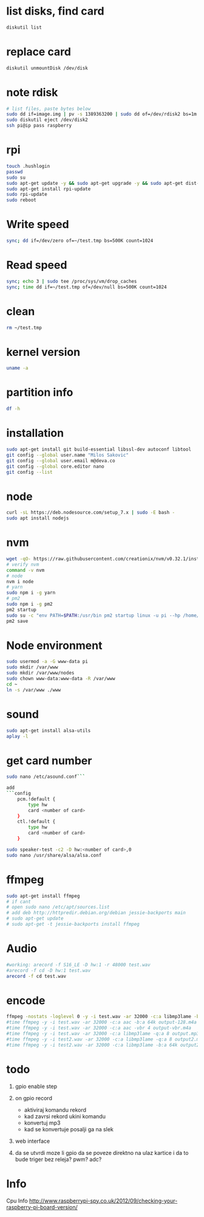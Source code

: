 # list disks, find card

```bash
diskutil list
```

# replace card
```bash
diskutil unmountDisk /dev/disk
```

# note rdisk
```bash
# list files, paste bytes below
sudo dd if=image.img | pv -s 1389363200 | sudo dd of=/dev/rdisk2 bs=1m
sudo diskutil eject /dev/disk2
ssh pi@ip pass raspberry
```

# rpi
```bash
touch .hushlogin
passwd
sudo su
sudo apt-get update -y && sudo apt-get upgrade -y && sudo apt-get dist-upgrade -y && sudo apt full-upgrade -y
sudo apt-get install rpi-update
sudo rpi-update
sudo reboot
```

# Write speed
```bash
sync; dd if=/dev/zero of=~/test.tmp bs=500K count=1024
```

# Read speed
```bash
sync; echo 3 | sudo tee /proc/sys/vm/drop_caches
sync; time dd if=~/test.tmp of=/dev/null bs=500K count=1024
```

# clean
```bash
rm ~/test.tmp
```

# kernel version
```bash
uname -a
```

# partition info
```bash
df -h
```

# installation
```bash
sudo apt-get install git build-essential libssl-dev autoconf libtool
git config --global user.name "Milos Sakovic"
git config --global user.email m@deva.co
git config --global core.editor nano
git config --list
```

# node
```bash
curl -sL https://deb.nodesource.com/setup_7.x | sudo -E bash -
sudo apt install nodejs
```

# nvm
```bash
wget -qO- https://raw.githubusercontent.com/creationix/nvm/v0.32.1/install.sh | bash
# verify nvm
command -v nvm
# node
nvm i node
# yarn
sudo npm i -g yarn
# pm2
sudo npm i -g pm2
pm2 startup
sudo su -c "env PATH=$PATH:/usr/bin pm2 startup linux -u pi --hp /home/pi"
pm2 save
```

# Node environment
```bash
sudo usermod -a -G www-data pi
sudo mkdir /var/www
sudo mkdir /var/www/nodes
sudo chown www-data:www-data -R /var/www
cd ~
ln -s /var/www ./www
```
# sound
```bash
sudo apt-get install alsa-utils
aplay -l
```

# get card number
```bash
sudo nano /etc/asound.conf```

add
```config
    pcm.!default {
        type hw
        card <number of card>
    }
    ctl.!default {
        type hw
        card <number of card>
    }
```

```bash
sudo speaker-test -c2 -D hw:<number of card>,0
sudo nano /usr/share/alsa/alsa.conf
```

# ffmpeg
```bash
sudo apt-get install ffmpeg
# if cant
# open sudo nano /etc/apt/sources.list
# add deb http://httpredir.debian.org/debian jessie-backports main
# sudo apt-get update
# sudo apt-get -t jessie-backports install ffmpeg
```

# Audio
```bash
#working: arecord -f S16_LE -D hw:1 -r 48000 test.wav
#arecord -f cd -D hw:1 test.wav
arecord -f cd test.wav
```

# encode
```bash
ffmpeg -nostats -loglevel 0 -y -i test.wav -ar 32000 -c:a libmp3lame -b:a 64k output.mp3
#time ffmpeg -y -i test.wav -ar 32000 -c:a aac -b:a 64k output-128.m4a
#time ffmpeg -y -i test.wav -ar 32000 -c:a aac -vbr 4 output-vbr.m4a
#time ffmpeg -y -i test.wav -ar 32000 -c:a libmp3lame -q:a 8 output.mp3
#time ffmpeg -y -i test2.wav -ar 32000 -c:a libmp3lame -q:a 8 output2.mp3
#time ffmpeg -y -i test2.wav -ar 32000 -c:a libmp3lame -b:a 64k output2.mp3
```

# todo
1. gpio enable step
2. on gpio record
    - aktiviraj komandu rekord
    - kad zavrsi rekord ukini komandu
    - konvertuj mp3
    - kad se konvertuje posalji ga na slek

3. web interface
4. da se utvrdi moze li gpio da se poveze direktno na ulaz kartice i da to bude triger bez releja? pwm? adc?


# Info
Cpu Info
http://www.raspberrypi-spy.co.uk/2012/09/checking-your-raspberry-pi-board-version/
